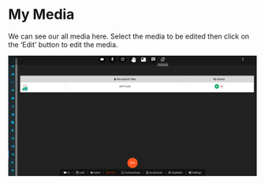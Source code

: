 # My Media

We can see our all media here. Select the media to be edited then click on the ‘Edit’ button to edit the media.

![](../.gitbook/assets/image%20%28201%29.png)


